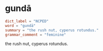 # gundā

``` toml
dict_label = "NCPED"
word = "gundā"
summary = "the rush nut, cyperus rotundus."
grammar_comment = "feminine"
```

the rush nut, cyperus rotundus.

